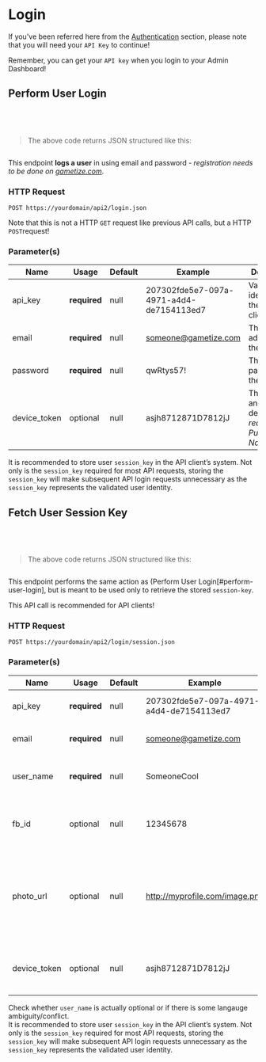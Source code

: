 # Login

If you've been referred here from the <a href="#authentication">Authentication</a> section, please note that you will need your `API Key` to continue!

<aside class="notice">Remember, you can get your <code>API key</code> when you login to your Admin Dashboard!</aside>

## Perform User Login

```java
```

```python
```

```shell
```

```javascript
```

>The above code returns JSON structured like this:

```json
```

This endpoint **logs a user** in using email and password - *registration needs to be done on <a href="https://gametize.com/">gametize.com</a>*. 

### HTTP Request
`POST https://yourdomain/api2/login.json`

<aside class="notice">Note that this is not a HTTP <code>GET</code> request like previous API calls, but a HTTP <code>POST</code>request!</aside>

### Parameter(s)
Name | Usage | Default | Example | Description
---|---|---|---|---
api_key | **required** | null | 207302fde5e7-097a-4971-a4d4-de7154113ed7 | Validates the identity of the API client.
email | **required** | null | someone@gametize.com | The email address of the user.
password | **required** | null | qwRtys57! | The password of the user. 
device_token | optional | null | asjh8712871D7812jJ | The token of an iOS device - *required for Push Notifications*.

<aside class="success">It is recommended to store user <code>session_key</code> in the API client’s system. Not only is the <code>session_key</code> required for most API requests, storing the <code>session_key</code> will make subsequent API login requests unnecessary as the <code>session_key</code> represents the validated user identity.</aside>

## Fetch User Session Key

```java
```

```python
```

```shell
```

```javascript
```

>The above code returns JSON structured like this:

```json
```

This endpoint performs the same action as (Perform User Login[#perform-user-login], but is meant to be used only to retrieve the stored `session-key`. 

<aside class="success">This API call is recommended for API clients!</aside>

### HTTP Request
`POST https://yourdomain/api2/login/session.json`

### Parameter(s)
Name | Usage | Default | Example | Description
---|---|---|---|---
api_key | **required** | null | 207302fde5e7-097a-4971-a4d4-de7154113ed7 | Validates the identity of the API client.
email | **required** | null | someone@gametize.com | The email address of the user.
user_name | **required** | null | SomeoneCool | The name of new user (Used only if user is new).
fb_id | optional | null | 12345678 | The Facebook ID of the new/returning user.
photo_url | optional | null | http://myprofile.com/image.png | The photo URL of the new/returning user. Blank text resets photo to default - *Photo is updateable*
device_token | optional | null | asjh8712871D7812jJ | The token of an iOS device - *required for Push Notifications*.

<aside class="dev">Check whether <code>user_name</code> is actually optional or if there is some langauge ambiguity/conflict.</aside>

<aside class="success">It is recommended to store user <code>session_key</code> in the API client’s system. Not only is the <code>session_key</code> required for most API requests, storing the <code>session_key</code> will make subsequent API login requests unnecessary as the <code>session_key</code> represents the validated user identity.</aside>
